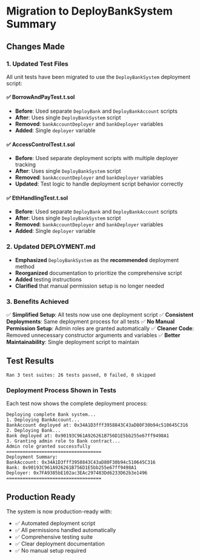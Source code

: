# Migration to DeployBankSystem Summary

## Changes Made

### 1. Updated Test Files

All unit tests have been migrated to use the `DeployBankSystem` deployment script:

#### ✅ **BorrowAndPayTest.t.sol**

- **Before**: Used separate `DeployBank` and `DeployBankAccount` scripts
- **After**: Uses single `DeployBankSystem` script
- **Removed**: `bankAccountDeployer` and `bankDeployer` variables
- **Added**: Single `deployer` variable

#### ✅ **AccessControlTest.t.sol**

- **Before**: Used separate deployment scripts with multiple deployer tracking
- **After**: Uses single `DeployBankSystem` script
- **Removed**: `bankAccountDeployer` and `bankDeployer` variables
- **Updated**: Test logic to handle deployment script behavior correctly

#### ✅ **EthHandlingTest.t.sol**

- **Before**: Used separate `DeployBank` and `DeployBankAccount` scripts
- **After**: Uses single `DeployBankSystem` script
- **Removed**: `bankAccountDeployer` and `bankDeployer` variables
- **Added**: Single `deployer` variable

### 2. Updated DEPLOYMENT.md

- **Emphasized** `DeployBankSystem` as the **recommended** deployment method
- **Reorganized** documentation to prioritize the comprehensive script
- **Added** testing instructions
- **Clarified** that manual permission setup is no longer needed

### 3. Benefits Achieved

✅ **Simplified Setup**: All tests now use one deployment script
✅ **Consistent Deployments**: Same deployment process for all tests
✅ **No Manual Permission Setup**: Admin roles are granted automatically
✅ **Cleaner Code**: Removed unnecessary constructor arguments and variables
✅ **Better Maintainability**: Single deployment script to maintain

## Test Results

```
Ran 3 test suites: 26 tests passed, 0 failed, 0 skipped
```

### Deployment Process Shown in Tests

Each test now shows the complete deployment process:

```
Deploying complete Bank system...
1. Deploying BankAccount...
BankAccount deployed at: 0x34A1D3fff3958843C43aD80F30b94c510645C316
2. Deploying Bank...
Bank deployed at: 0x90193C961A926261B756D1E5bb255e67ff9498A1
3. Granting admin role to Bank contract...
Admin role granted successfully
===================================
Deployment Summary:
BankAccount: 0x34A1D3fff3958843C43aD80F30b94c510645C316
Bank: 0x90193C961A926261B756D1E5bb255e67ff9498A1
Deployer: 0x7FA9385bE102ac3EAc297483Dd6233D62b3e1496
===================================
```

## Production Ready

The system is now production-ready with:

- ✅ Automated deployment script
- ✅ All permissions handled automatically  
- ✅ Comprehensive testing suite
- ✅ Clear deployment documentation
- ✅ No manual setup required
